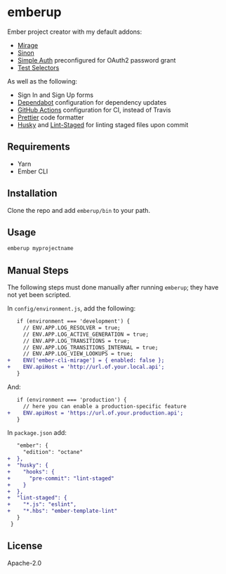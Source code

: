 # emberup

Ember project creator with my default addons:

- [Mirage](https://ember-cli-mirage.com)
- [Sinon](https://github.com/elwayman02/ember-sinon-qunit)
- [Simple Auth](http://ember-simple-auth.com/) preconfigured for OAuth2 password grant
- [Test Selectors](https://github.com/simplabs/ember-test-selectors)

As well as the following:

- Sign In and Sign Up forms
- [Dependabot](https://dependabot.com/) configuration for dependency updates
- [GitHub Actions](https://github.com/features/actions) configuration for CI, instead of Travis
- [Prettier](https://prettier.io/) code formatter
- [Husky](https://github.com/typicode/husky) and [Lint-Staged](https://github.com/okonet/lint-staged) for linting staged files upon commit

## Requirements

- Yarn
- Ember CLI

## Installation

Clone the repo and add `emberup/bin` to your path.

## Usage

```bash
emberup myprojectname
```

## Manual Steps

The following steps must done manually after running `emberup`; they have not yet been scripted.

In `config/environment.js`, add the following:

```diff
   if (environment === 'development') {
     // ENV.APP.LOG_RESOLVER = true;
     // ENV.APP.LOG_ACTIVE_GENERATION = true;
     // ENV.APP.LOG_TRANSITIONS = true;
     // ENV.APP.LOG_TRANSITIONS_INTERNAL = true;
     // ENV.APP.LOG_VIEW_LOOKUPS = true;
+    ENV['ember-cli-mirage'] = { enabled: false };
+    ENV.apiHost = 'http://url.of.your.local.api';
   }
```

And:

```diff
   if (environment === 'production') {
     // here you can enable a production-specific feature
+    ENV.apiHost = 'https://url.of.your.production.api';
   }
```

In `package.json` add:

```diff
   "ember": {
     "edition": "octane"
+  },
+  "husky": {
+    "hooks": {
+      "pre-commit": "lint-staged"
+    }
+  },
+  "lint-staged": {
+    "*.js": "eslint",
+    "*.hbs": "ember-template-lint"
   }
 }
```

## License

Apache-2.0
